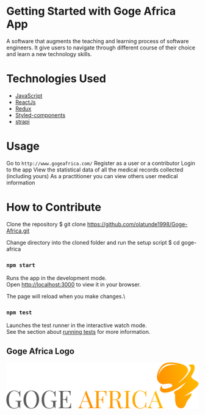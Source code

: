 # Getting Started with Goge Africa App

 A software that augments the teaching and learning process of software engineers. It give users to navigate through different course of their choice and learn a new technology skills. 


# Technologies Used

 + [JavaScript](https://javascript.io)
 + [ReactJs](https://reactjs.org/.com)
 + [Redux](https://reduxjs.org/) 
 + [Styled-components](https://styled-components.com/)
 + [strapi](https://strapi.io/)


 # Usage

Go to `http://www.gogeafrica.com/` 
Register as a user or a contributor
Login to the app
View the statistical data of all the medical records collected \(including yours\)
As a practitioner you can view others user medical information

#  How to Contribute

Clone the repository
$ git clone https://github.com/olatunde1998/Goge-Africa.git

Change directory into the cloned folder and run the setup script
$ cd goge-africa 

 ### `npm start`

Runs the app in the development mode.\
Open [http://localhost:3000](http://localhost:3000) to view it in your browser.

The page will reload when you make changes.\

### `npm test`

Launches the test runner in the interactive watch mode.\
See the section about [running tests](https://facebook.github.io/create-react-app/docs/running-tests) for more information.


## Goge Africa Logo

![Minion](/public/assets/img/Logo.png)






